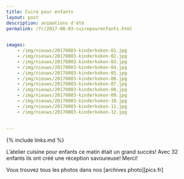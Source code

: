 ```yaml
---
title: Cuire pour enfants
layout: post
description: animations d'été
permalink: /fr/2017-08-03-cuirepourenfants.html

    
images: 
    - /img/nieuws/20170803-kinderkoken-01.jpg
    - /img/nieuws/20170803-kinderkoken-02.jpg
    - /img/nieuws/20170803-kinderkoken-03.jpg
    - /img/nieuws/20170803-kinderkoken-04.jpg
    - /img/nieuws/20170803-kinderkoken-05.jpg
    - /img/nieuws/20170803-kinderkoken-06.jpg
    - /img/nieuws/20170803-kinderkoken-07.jpg
    - /img/nieuws/20170803-kinderkoken-08.jpg
    - /img/nieuws/20170803-kinderkoken-09.jpg
    - /img/nieuws/20170803-kinderkoken-10.jpg
    - /img/nieuws/20170803-kinderkoken-11.jpg
    - /img/nieuws/20170803-kinderkoken-12.jpg
    
    
---
```


{% include links.md %}

L’atelier cuisine pour enfants ce matin était un grand succès! Avec 32 enfants ils ont créé une réception savoureuse! Merci!

Vous trouvez tous les photos dans nos [archives photo][pics.fr]

